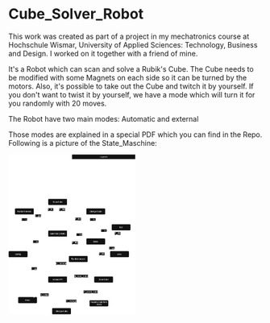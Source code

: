 # Cube_Solver_Robot

This work was created as part of a project in my mechatronics course at Hochschule Wismar, University of Applied Sciences: Technology, Business and Design. 
I worked on it together with a friend of mine. 

It's a Robot which can scan and solve a Rubik's Cube. The Cube needs to be modified with some Magnets on each side so it can be turned by the motors. 
Also, it's possible to take out the Cube and twitch it by yourself. If you don't want to twist it by yourself, we have a mode which will turn it for you randomly with 20 moves.

The Robot have two main modes: Automatic and external

Those modes are explained in a special PDF which you can find in the Repo.
Following is a picture of the State_Maschine:

<img src="https://github.com/snech99/Cube_Solver_Robot/blob/main/State_Machine_Cube_Solver.png" width=50% height=50%>


